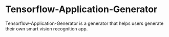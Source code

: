 # Tensorflow-Application-Generator
Tensorflow-Application-Generator is a generator that helps users generate their own smart vision recognition app.
